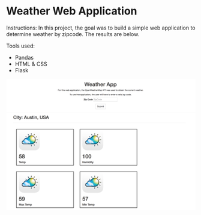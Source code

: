 <h1>Weather Web Application</h1>



Instructions: In this project, the goal was to build a simple web application to determine weather by zipcode. The results are below. 

Tools used:
<ul>
<li>Pandas</li> 
<li>HTML & CSS</li>
<li>Flask</li>
</ul>

![](img_1.png)
![](img_2.png)

